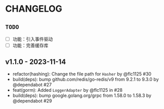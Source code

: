 # CHANGELOG

## `TODO`

- [ ] 功能：引入事件驱动
- [ ] 功能：完善缓存库

## v1.1.0 - 2023-11-14

- refactor(hashing): Change the file path for `Hasher` by @flc1125 #30
- build(deps): bump github.com/redis/go-redis/v9 from 9.2.1 to 9.3.0 by @dependabot #27
- feat(gorm): Added `LoggerAdapter` by @flc1125 in #28
- build(deps): bump google.golang.org/grpc from 1.58.0 to 1.58.3 by @dependabot #29

